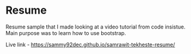 # Resume

Resume sample that I made looking at a video tutorial from code insistue.
Main purpose was to learn how to use bootstrap.

Live link - <https://sammy92dec.github.io/samrawit-tekheste-resume/>
